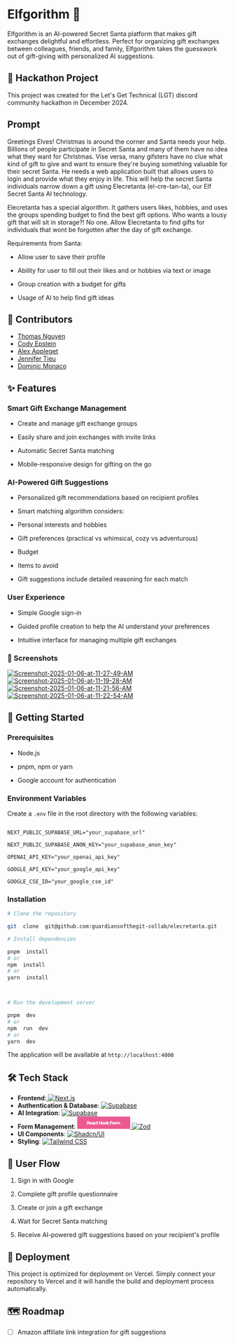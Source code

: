 # Elfgorithm 🎅

Elfgorithm is an AI-powered Secret Santa platform that makes gift exchanges delightful and effortless. Perfect for organizing gift exchanges between colleagues, friends, and family, Elfgorithm takes the guesswork out of gift-giving with personalized AI suggestions.

## 🎄 Hackathon Project

This project was created for the Let's Get Technical (LGT) discord community hackathon in December 2024.

## Prompt

Greetings Elves! Christmas is around the corner and Santa needs your help. Billions of people participate in Secret Santa and many of them have no idea what they want for Christmas. Vise versa, many gifsters have no clue what kind of gift to give and want to ensure they're buying something valuable for their secret Santa. He needs a web application built that allows users to login and provide what they enjoy in life. This will help the secret Santa individuals narrow down a gift using Elecretanta (el-cre-tan-ta), our Elf Secret Santa AI technology.

Elecretanta has a special algorithm. It gathers users likes, hobbies, and uses the groups spending budget to find the best gift options. Who wants a lousy gift that will sit in storage?! No one. Allow Elecretanta to find gifts for individuals that wont be forgotten after the day of gift exchange.

Requirements from Santa:

- Allow user to save their profile

- Ability for user to fill out their likes and or hobbies via text or image

- Group creation with a budget for gifts

- Usage of AI to help find gift ideas

## 👥 Contributors

- [Thomas Nguyen](https://www.linkedin.com/in/thomasnguyensoftware/)
- [Cody Epstein](https://www.linkedin.com/in/cody-epstein/)
- [Alex Appleget](https://www.linkedin.com/in/alex-appleget/)
- [Jennifer Tieu](https://www.linkedin.com/in/jennifertieu/)
- [Dominic Monaco](https://www.linkedin.com/in/dominick-j-monaco/)

## ✨ Features

### Smart Gift Exchange Management

- Create and manage gift exchange groups

- Easily share and join exchanges with invite links

- Automatic Secret Santa matching

- Mobile-responsive design for gifting on the go

### AI-Powered Gift Suggestions

- Personalized gift recommendations based on recipient profiles

- Smart matching algorithm considers:

- Personal interests and hobbies

- Gift preferences (practical vs whimsical, cozy vs adventurous)

- Budget

- Items to avoid

- Gift suggestions include detailed reasoning for each match

### User Experience

- Simple Google sign-in

- Guided profile creation to help the AI understand your preferences

- Intuitive interface for managing multiple gift exchanges

### 📸 Screenshots

<a href="https://ibb.co/5v52h2j"><img src="https://i.ibb.co/q9RxYxg/Screenshot-2025-01-06-at-11-27-49-AM.png" alt="Screenshot-2025-01-06-at-11-27-49-AM" border="0"></a>
<a  href="https://ibb.co/3MyRRYn"><img  src="https://i.ibb.co/fnYDDGs/Screenshot-2025-01-06-at-11-19-28-AM.png"  alt="Screenshot-2025-01-06-at-11-19-28-AM"  border="0"></a>
<a  href="https://ibb.co/sK2wYVH"><img  src="https://i.ibb.co/x1DjT7H/Screenshot-2025-01-06-at-11-21-56-AM.png"  alt="Screenshot-2025-01-06-at-11-21-56-AM"  border="0"></a>
<a  href="https://ibb.co/hRQS1bW"><img  src="https://i.ibb.co/zh9zHpR/Screenshot-2025-01-06-at-11-22-54-AM.png"  alt="Screenshot-2025-01-06-at-11-22-54-AM"  border="0"></a>

## 🚀 Getting Started

### Prerequisites

- Node.js

- pnpm, npm or yarn

- Google account for authentication

### Environment Variables

Create a `.env` file in the root directory with the following variables:

```

NEXT_PUBLIC_SUPABASE_URL="your_supabase_url"

NEXT_PUBLIC_SUPABASE_ANON_KEY="your_supabase_anon_key"

OPENAI_API_KEY="your_openai_api_key"

GOOGLE_API_KEY="your_google_api_key"

GOOGLE_CSE_ID="your_google_cse_id"

```

### Installation

```bash
# Clone the repository

git  clone  git@github.com:guardiansofthegit-collab/elecretanta.git

# Install dependencies

pnpm  install
# or
npm  install
# or
yarn  install



# Run the development server

pnpm  dev
# or
npm  run  dev
# or
yarn  dev
```

The application will be available at `http://localhost:4000`

## 🛠 Tech Stack

- **Frontend**:<a href="https://nextjs.org/">
  <img src="  
  https://img.shields.io/badge/next%20js-000000?style=for-the-badge&logo=nextdotjs&logoColor=white" alt="Next.js">
  </a>
- **Authentication & Database**: <a href="https://supabase.com">
  <img src="https://img.shields.io/badge/Supabase-181818?style=for-the-badge&logo=supabase" alt="Supabase">
  </a>
- **AI Integration**: <a href="https://platform.openai.com/docs/overview">
  <img src="https://img.shields.io/badge/ChatGPT-74aa9c?style=for-the-badge&logo=openai&logoColor=white" alt="Supabase">
  </a>
- **Form Management**: <a href="https://www.react-hook-form.com/">
  <svg xmlns="http://www.w3.org/2000/svg" xmlns:xlink="http://www.w3.org/1999/xlink" width="121.25" height="28" role="img" aria-label="React Hook Form"><title>React Hook Form</title><g shape-rendering="crispEdges"><rect width="121.25" height="28" fill="#ec5990"/></g><g fill="#fff" text-anchor="middle" font-family="Verdana,Geneva,DejaVu Sans,sans-serif" text-rendering="geometricPrecision" font-size="100"><text transform="scale(.1)" x="600" y="175" textLength="772.5" fill="#fff" font-weight="bold">React Hook Form</text></g></svg>
  </a><a href="https://zod.dev/"><img src="https://img.shields.io/badge/Zod-000000?style=for-the-badge&logo=zod&logoColor=3068B7" alt="Zod"></a>
- **UI Components**:
  <a href="https://zod.dev/"><img src="https://img.shields.io/badge/shadcn%2Fui-000000?style=for-the-badge&logo=shadcnui&logoColor=white" alt="Shadcn/UI"></a>
- **Styling**:
  <a href="https://zod.dev/"><img src="https://img.shields.io/badge/Tailwind_CSS-38B2AC?style=for-the-badge&logo=tailwind-css&logoColor=white" alt="Tailwind CSS"></a>

## 📱 User Flow

1. Sign in with Google

2. Complete gift profile questionnaire

3. Create or join a gift exchange

4. Wait for Secret Santa matching

5. Receive AI-powered gift suggestions based on your recipient's profile

## 🚀 Deployment

This project is optimized for deployment on Vercel. Simply connect your repository to Vercel and it will handle the build and deployment process automatically.

## 🗺 Roadmap

- [ ] Amazon affiliate link integration for gift suggestions
